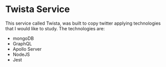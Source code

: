 # Twista Service

This service called Twista, was built to copy twitter applying technologies that I would like to study.
The technologies are:

* mongoDB
* GraphQL
* Apollo Server
* NodeJS
* Jest